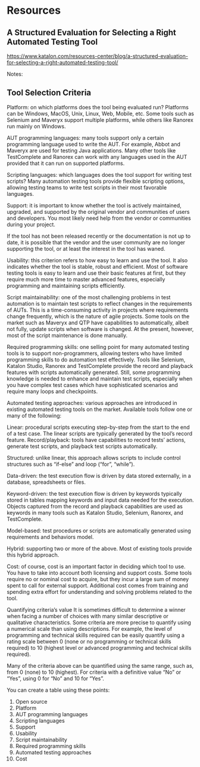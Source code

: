 
# Resources

## A Structured Evaluation for Selecting a Right Automated Testing Tool

https://www.katalon.com/resources-center/blog/a-structured-evaluation-for-selecting-a-right-automated-testing-tool/

Notes:

## Tool Selection Criteria

Platform: on which platforms does the tool being evaluated run? Platforms can be Windows, MacOS, Unix, Linux, Web, Mobile, etc. Some tools such as Selenium and Maveryx support multiple platforms, while others like Ranorex run mainly on Windows.

AUT programming languages: many tools support only a certain programming language used to write the AUT. For example, Abbot and Maveryx are used for testing Java applications. Many other tools like TestComplete and Ranorex can work with any languages used in the AUT provided that it can run on supported platforms.

Scripting languages: which languages does the tool support for writing test scripts? Many automation testing tools provide flexible scripting options, allowing testing teams to write test scripts in their most favorable languages.

Support: it is important to know whether the tool is actively maintained, upgraded, and supported by the original vendor and communities of users and developers. You most likely need help from the vendor or communities during your project.

If the tool has not been released recently or the documentation is not up to date, it is possible that the vendor and the user community are no longer supporting the tool, or at least the interest in the tool has waned.

Usability: this criterion refers to how easy to learn and use the tool. It also indicates whether the tool is stable, robust and efficient. Most of software testing tools is easy to learn and use their basic features at first, but they require much more time to master advanced features, especially programming and maintaining scripts efficiently.

Script maintainability: one of the most challenging problems in test automation is to maintain test scripts to reflect changes in the requirements of AUTs. This is a time-consuming activity in projects where requirements change frequently, which is the nature of agile projects.  Some tools on the market such as Maveryx  and QTP have capabilities to automatically, albeit not fully, update scripts when software is changed. At the present, however, most of the script maintenance is done manually.

Required programming skills: one selling point for many automated testing tools is to support non-programmers, allowing testers who have limited programming skills to do automation test effectively. Tools like Selenium, Katalon Studio, Ranorex and TestComplete provide the record and playback features with scripts automatically generated. Still, some programming knowledge is needed to enhance and maintain test scripts, especially when you have complex test cases which have sophisticated scenarios and require many loops and checkpoints.

Automated testing approaches: various approaches are introduced in existing automated testing tools on the market. Available tools follow one or many of the following:

Linear: procedural scripts executing step-by-step from the start to the end of a test case. The linear scripts are typically generated by the tool’s record feature.
Record/playback: tools have capabilities to record tests’ actions, generate test scripts, and playback test scripts automatically.

Structured: unlike linear, this approach allows scripts to include control structures such as “if-else” and loop (“for”, “while”).

Data-driven: the test execution flow is driven by data stored externally, in a database, spreadsheets or files.

Keyword-driven: the test execution flow is driven by keywords typically stored in tables mapping keywords and input data needed for the execution. Objects captured from the record and playback capabilities are used as keywords in many tools such as Katalon Studio, Selenium, Ranorex, and TestComplete.

Model-based: test procedures or scripts are automatically generated using requirements and behaviors model.

Hybrid: supporting two or more of the above. Most of existing tools provide this hybrid approach.

Cost: of course, cost is an important factor in deciding which tool to use. You have to take into account both licensing and support costs. Some tools require no or nominal cost to acquire, but they incur a large sum of money spent to call for external support. Additional cost comes from training and spending extra effort for understanding and solving problems related to the tool.

Quantifying criteria’s value
It is sometimes difficult to determine a winner when facing a number of choices with many similar descriptive or qualitative characteristics. Some criteria are more precise to quantify using a numerical scale than using descriptions. For example, the level of programming and technical skills required can be easily quantify using a rating scale between 0 (none or no programming or technical skills required) to 10 (highest level or advanced programming and technical skills required).

Many of the criteria above can be quantified using the same range, such as, from 0 (none) to 10 (highest). For criteria with a definitive value “No” or “Yes”, using 0 for “No” and 10 for “Yes”.

You can create a table using these points:

1. Open source
2. Platform
3. AUT programming languages
4. Scripting languages
5. Support	
6. Usability
7. Script maintainability	
8. Required programming skills
9. Automated testing approaches
10. Cost




